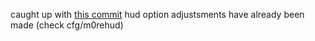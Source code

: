 caught up with [this commit](https://github.com/Hypnootize/m0rehud/commit/2d0f802835bbfdbbac05becdb48e372443ef4c23)
hud option adjustsments have already been made (check cfg/m0rehud)